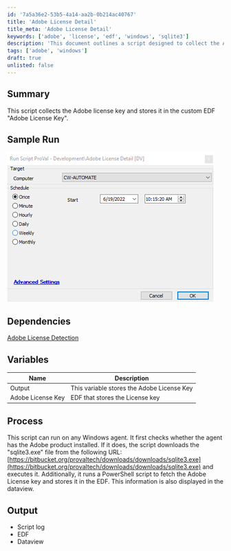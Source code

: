 ```yaml
---
id: '7a5a36e2-53b5-4a14-aa2b-0b214ac40767'
title: 'Adobe License Detail'
title_meta: 'Adobe License Detail'
keywords: ['adobe', 'license', 'edf', 'windows', 'sqlite3']
description: 'This document outlines a script designed to collect the Adobe license key from Windows agents and store it in a custom EDF named "Adobe License Key". It details the dependencies, variables, process, and expected output, including logs and dataviews.'
tags: ['adobe', 'windows']
draft: true
unlisted: false
---
```


## Summary

This script collects the Adobe license key and stores it in the custom EDF "Adobe License Key".

## Sample Run

![Sample Run](<../../../static/img/Adobe-License-Detail/image_1.png>)

## Dependencies

[Adobe License Detection](<./Adobe License Detection.md>)

## Variables

| Name                | Description                             |
|---------------------|-----------------------------------------|
| Output              | This variable stores the Adobe License Key |
| Adobe License Key   | EDF that stores the License key        |

## Process

This script can run on any Windows agent. It first checks whether the agent has the Adobe product installed. If it does, the script downloads the "sqlite3.exe" file from the following URL: [https://bitbucket.org/provaltech/downloads/downloads/sqlite3.exe](https://bitbucket.org/provaltech/downloads/downloads/sqlite3.exe) and executes it. Additionally, it runs a PowerShell script to fetch the Adobe License key and stores it in the EDF. This information is also displayed in the dataview.

## Output

- Script log
- EDF
- Dataview
